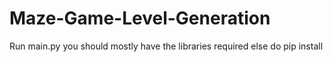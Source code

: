 # Maze-Game-Level-Generation

Run main.py you should mostly have the libraries required else do pip install
